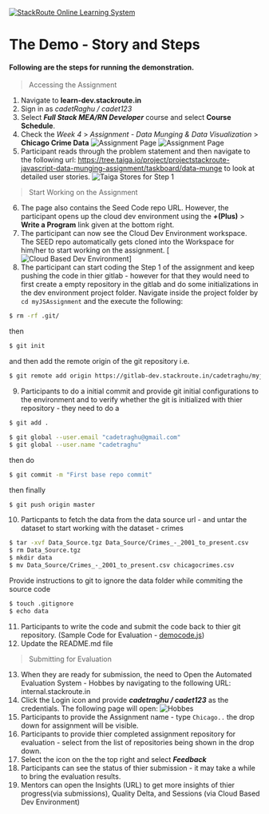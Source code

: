 [![StackRoute Online Learning System](http://stackroute.in/images/logo.jpg)](https://learn-dev.stackroute.in)
# The Demo - Story and Steps
#### Following are the steps for running the demonstration.
> Accessing the Assignment
  1. Navigate to **learn-dev.stackroute.in**
  2. Sign in as *cadetRaghu / cadet123* 
  3. Select ***Full Stack MEA/RN Developer*** course and select ****Course Schedule****.
  4. Check the *Week 4* > *Assignment - Data Munging & Data Visualization* > **Chicago Crime Data**
![Assignment Page](http://i.imgur.com/A5aUJcf.png)
![Assignment Page](http://i.imgur.com/RNEkK0g.png)
  5. Participant reads through the problem statement and then navigate to the following url:
  https://tree.taiga.io/project/projectstackroute-javascript-data-munging-assignment/taskboard/data-munge
 to look at detailed user stories.
![Taiga Stores for Step 1](http://i.imgur.com/RKSw5tI.png)
 > Start Working on the Assignment
 6. The page also contains the Seed Code repo URL. However, the participant opens up the cloud dev environment using the ***+*****(Plus)** > **Write a Program** link given at the bottom right.
 7. The participant can now see the Cloud Dev Environment workspace. The SEED repo automatically gets cloned into the Workspace for him/her to start working on the assignment.
[![Cloud Based Dev Environment](http://i.imgur.com/RNEkK0g.png)]
 8. The participant can start coding the Step 1 of the assignment and keep pushing the code in thier gitlab - however for that they would need to first create a empty repository in the gitlab and do some initializations in the dev environment project folder. Navigate inside the project folder by ```cd myJSAssignment``` and the execute the following: 
 ```sh
 $ rm -rf .git/
 ``` 
 then 
 ```sh 
 $ git init
 ``` 
 and then add the remote origin of the git repository i.e. 
 ```sh 
 $ git remote add origin https://gitlab-dev.stackroute.in/cadetraghu/myjsassignment.git
 ```
 9. Participants to do a initial commit and provide git initial configurations to the environment and to verify whether the git is initialized with thier repository - they need to do a
 ```sh
 $ git add .
 ````
 ```sh
 $ git global --user.email "cadetraghu@gmail.com"
 $ git global --user.name "cadetraghu"
 ```
 then do 
 ```sh
 $ git commit -m "First base repo commit"
 ```
 then finally 
 ```sh
 $ git push origin master
 ```
 10. Particpants to fetch the data from the data source url - and untar the dataset to start working with the dataset - crimes
 ```sh 
 $ tar -xvf Data_Source.tgz Data_Source/Crimes_-_2001_to_present.csv
 $ rm Data_Source.tgz
 $ mkdir data
 $ mv Data_Source/Crimes_-_2001_to_present.csv chicagocrimes.csv
 ```
 Provide instructions to git to ignore the data folder while commiting the source code
 ```sh 
 $ touch .gitignore
 $ echo data
 ```
 11. Participants to write the code and submit the code back to thier git repository. 
 (Sample Code for Evaluation - [democode.js](https://github.com/gSachinRep/demoforsro/edit/master/democode.js))
 12. Update the README.md file
 > Submitting for Evaluation
 13. When they are ready for submission, the need to Open the Automated Evaluation System - Hobbes by navigating to the following URL:
 internal.stackroute.in
 14. Click the Login icon and provide ***cadetraghu / cadet123*** as the credentials. The following page will open:
![Hobbes](http://i.imgur.com/VReC8dQ.png)
 15. Participants to provide the Assignment name - type ```Chicago..``` the drop down for assignment will be visible.
 16. Participants to provide thier completed assignment repository for evaluation - select from the list of repositories being shown in the drop down.
 17. Select the icon on the the top right and select ***Feedback***
 18. Participants can see the status of thier submission - it may take a while to bring the evaluation results.
 19. Mentors can open the Insights (URL) to get more insights of thier progress(via submissions), Quality Delta, and Sessions (via Cloud Based Dev Environment)
